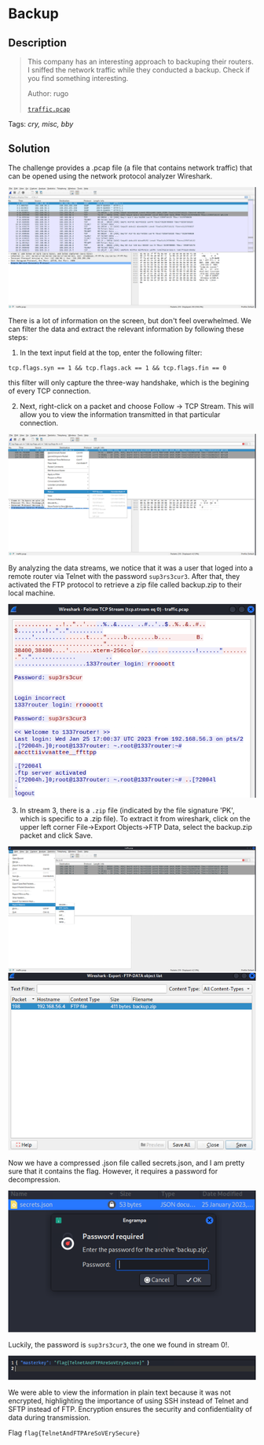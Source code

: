 # Backup

## Description

> This company has an interesting approach to backuping their routers. I sniffed the network traffic while they conducted a backup. Check if you find something interesting.
>
> Author: rugo
>
> [`traffic.pcap`](traffic.pcap)

Tags: _cry, misc, bby_

## Solution

The challenge provides a .pcap file (a file that contains network traffic) that can be opened using the network protocol analyzer Wireshark.

![Whireshark](images/wireshark.png)

There is a lot of information on the screen, but don't feel overwhelmed. We can filter the data and extract the relevant information by following these steps:

1. In the text input field at the top, enter the following filter:

```
tcp.flags.syn == 1 && tcp.flags.ack == 1 && tcp.flags.fin == 0
```

this filter will only capture the three-way handshake, which is the begining of every TCP connection.

2. Next, right-click on a packet and choose Follow -> TCP Stream. This will allow you to view the information transmitted in that particular connection.

![Filter](images/three_way_handshake.png)

By analyzing the data streams, we notice that it was a user that loged into a remote router via Telnet with the password `sup3rs3cur3`. After that, they activated the FTP protocol to retrieve a zip file called backup.zip to their local machine.

![stream_0](images/stream_0.png)

3. In stream 3, there is a `.zip` file (indicated by the file signature 'PK', which is specific to a .zip file). To extract it from wireshark, click on the upper left corner File->Export Objects->FTP Data, select the backup.zip packet and click Save.

![export_zip](images/export_zip1.png)
![export_zip2](images/export_zip2.png)

Now we have a compressed .json file called secrets.json, and I am pretty sure that it contains the flag. However, it requires a password for decompression.

![zip_password](images/password_zip.png)

Luckily, the password is `sup3rs3cur3`, the one we found in stream 0!.

![flag](images/flag.png)

We were able to view the information in plain text because it was not encrypted, highlighting the importance of using SSH instead of Telnet and SFTP instead of FTP. Encryption ensures the security and confidentiality of data during transmission.

Flag `flag{TelnetAndFTPAreSoVErySecure}`

